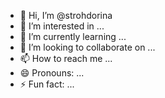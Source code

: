 - 👋 Hi, I’m @strohdorina
- 👀 I’m interested in ...
- 🌱 I’m currently learning ...
- 💞️ I’m looking to collaborate on ...
- 📫 How to reach me ...
- 😄 Pronouns: ...
- ⚡ Fun fact: ...

<!---
strohdorina/strohdorina is a ✨ special ✨ repository because its `README.md` (this file) appears on your GitHub profile.
You can click the Preview link to take a look at your changes.
--->
